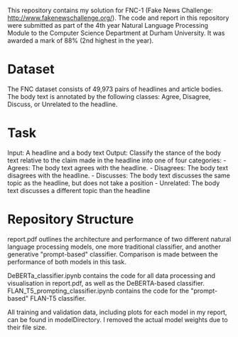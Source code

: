 This repository contains my solution for FNC-1 (Fake News Challenge: http://www.fakenewschallenge.org/).
The code and report in this repository were submitted as part of the 4th year Natural Language Processing Module to the Computer Science Department at Durham University. It was awarded a mark of 88% (2nd highest in the year).

# Dataset
The FNC dataset consists of 49,973 pairs of headlines and article bodies. The body text is annotated by the following classes: Agree, Disagree, Discuss, or Unrelated to the headline.

# Task
Input: A headline and a body text
Output: Classify the stance of the body text relative to the claim made in the headline into one of
four categories:
    - Agrees: The body text agrees with the headline.
    - Disagrees: The body text disagrees with the headline.
    - Discusses: The body text discusses the same topic as the headline, but does not take a position
    - Unrelated: The body text discusses a different topic than the headline

# Repository Structure
report.pdf outlines the architecture and performance of two different natural language processing models, one more traditional classifier, and another generative "prompt-based" classifier. Comparison is made between the performance of both models in this task.

DeBERTa_classifier.ipynb contains the code for all data processing and visualisation in report.pdf, as well as the DeBERTA-based classifier.
FLAN_T5_prompting_classifier.ipynb contains the code for the "prompt-based" FLAN-T5 classifier.

All training and validation data, including plots for each model in my report, can be found in modelDirectory. I removed the actual model weights due to their file size.